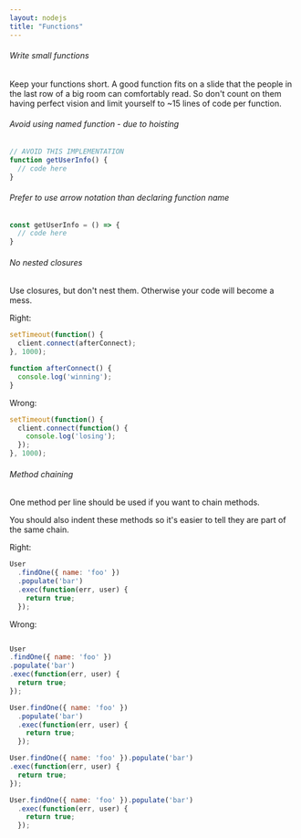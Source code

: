 ```yaml
---
layout: nodejs
title: "Functions"
---
```


###### Write small functions

Keep your functions short. A good function fits on a slide that the people in the last row of a big room can comfortably read. So don't count on them having perfect vision and limit yourself to ~15 lines of code per function.

###### Avoid using named function - due to hoisting
```js
// AVOID THIS IMPLEMENTATION
function getUserInfo() {
  // code here
}
```


###### Prefer to use arrow notation than declaring function name
```js
const getUserInfo = () => {
  // code here
}
```

###### No nested closures
Use closures, but don't nest them. Otherwise your code will become a mess.

Right:
```js
setTimeout(function() {
  client.connect(afterConnect);
}, 1000);

function afterConnect() {
  console.log('winning');
}
```
Wrong:
```js
setTimeout(function() {
  client.connect(function() {
    console.log('losing');
  });
}, 1000);
```

###### Method chaining

One method per line should be used if you want to chain methods.

You should also indent these methods so it's easier to tell they are part of the same chain.

Right:

```js
User
  .findOne({ name: 'foo' })
  .populate('bar')
  .exec(function(err, user) {
    return true;
  });
```
Wrong:

```js

User
.findOne({ name: 'foo' })
.populate('bar')
.exec(function(err, user) {
  return true;
});

User.findOne({ name: 'foo' })
  .populate('bar')
  .exec(function(err, user) {
    return true;
  });

User.findOne({ name: 'foo' }).populate('bar')
.exec(function(err, user) {
  return true;
});

User.findOne({ name: 'foo' }).populate('bar')
  .exec(function(err, user) {
    return true;
  });
```



